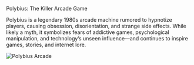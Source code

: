 Polybius: The Killer Arcade Game

Polybius is a legendary 1980s arcade machine rumored to hypnotize players, causing obsession, disorientation, and strange side effects.
While likely a myth, it symbolizes fears of addictive games, psychological manipulation, and technology’s unseen influence—and continues to inspire games, stories, and internet lore.

![Polybius Arcade](Polybius_arcade.gif)
